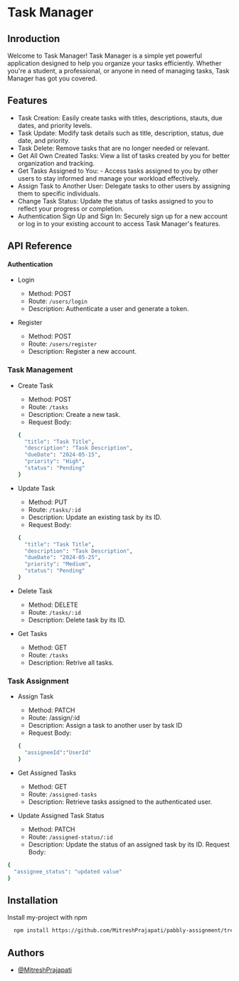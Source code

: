 # Task Manager

## Inroduction
Welcome to Task Manager! Task Manager is a simple yet powerful application designed to help you organize your tasks efficiently. Whether you're a student, a professional, or anyone in need of managing tasks, Task Manager has got you covered.


## Features

- Task Creation: Easily create tasks with titles, descriptions, stauts, due dates, and priority levels.
- Task Update: Modify task details such as title, description, status, due date, and priority.
- Task Delete: Remove tasks that are no longer needed or relevant.
- Get All Own Created Tasks: View a list of tasks created by you for better organization and tracking.
- Get Tasks Assigned to You: - Access tasks assigned to you by other users to stay informed and manage your workload effectively.
- Assign Task to Another User: Delegate tasks to other users by assigning them to specific individuals.
- Change Task Status: Update the status of tasks assigned to you to reflect your progress or completion.
- Authentication Sign Up and Sign In: Securely sign up for a new account or log in to your existing account to access Task Manager's features.

## API Reference

#### Authentication

- Login 
  - Method: POST
  - Route: `/users/login`
  - Description: Authenticate a user and generate a token.

- Register
   - Method: POST 
  - Route: `/users/register`
  - Description: Register a new account.

### Task Management

- Create Task
  - Method: POST
  - Route: `/tasks`
  - Description: Create a new task.
  - Request Body: 
  ```bash 
  {
    "title": "Task Title",
    "description": "Task Description",
    "dueDate": "2024-05-15",
    "priority": "High",
    "status": "Pending"
  }

- Update Task
  - Method: PUT
  - Route: `/tasks/:id`
  - Description: Update an existing task by its ID.
  - Request Body: 
  ```bash 
  {
    "title": "Task Title",
    "description": "Task Description",
    "dueDate": "2024-05-25",
    "priority": "Medium",
    "status": "Pending"
  }  

- Delete Task 
  - Method: DELETE
  - Route: `/tasks/:id`
  - Description: Delete task by its ID.

- Get Tasks 
  - Method: GET
  - Route: `/tasks`
  - Description: Retrive all tasks.


### Task Assignment

- Assign Task 
  - Method: PATCH
  - Route: /assign/:id
  - Description: Assign a task to another user by task ID
  - Request Body: 
  ```bash 
  {
    "assigneeId":"UserId" 
  }
  ```
- Get Assigned Tasks
  - Method: GET
  - Route: `/assigned-tasks`
  - Description: Retrieve tasks assigned to the authenticated user.  

- Update Assigned Task Status
  - Method: PATCH
  - Route: `/assigned-status/:id`
  - Description: Update the status of an assigned task by its ID.
Request Body:
```bash 
{
  "assignee_status": "updated value" 
}
```
## Installation

Install my-project with npm

```bash
  npm install https://github.com/MitreshPrajapati/pabbly-assignment/tree/main
```

## Authors

- [@MitreshPrajapati](https://github.com/MitreshPrajapati)
